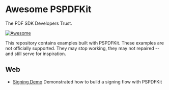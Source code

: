 # Awesome PSPDFKit

The PDF SDK Developers Trust.

[![Awesome](https://awesome.re/badge-flat.svg)](https://awesome.re)

This repository contains examples built with PSPDFKit. These examples are not officially supported. They may stop working, they may not repaired -- and still serve for inspiration.

## Web

- [Signing Demo](https://github.com/PSPDFKit/signing-demo) Demonstrated how to build a signing flow with PSPDFKit
